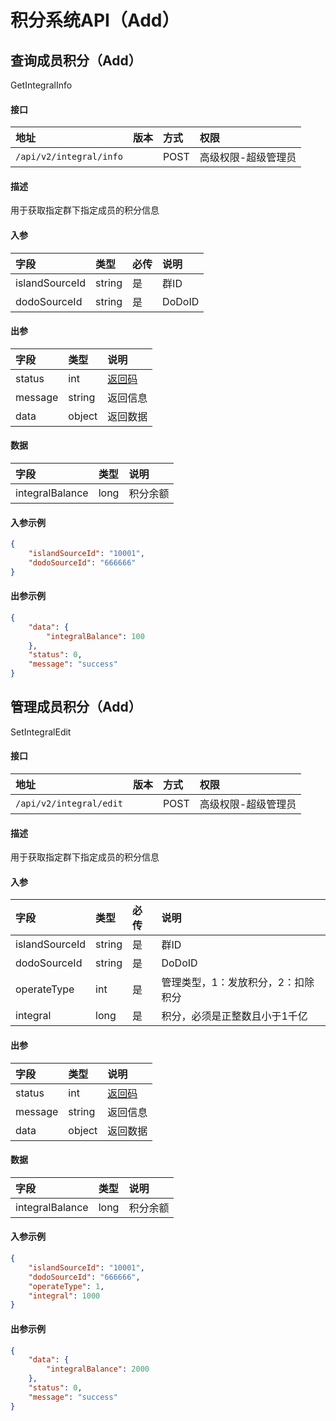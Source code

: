 # 积分系统API（Add）


## 查询成员积分（Add）

GetIntegralInfo

#### 接口

|地址|版本|方式|权限|
|:-----|:---------------|:-----|:---------------|
|`/api/v2/integral/info`|<Badge type="warning" text="v2" vertical="middle" />|POST|高级权限-超级管理员|

#### 描述

用于获取指定群下指定成员的积分信息

#### 入参

|字段|类型|必传|说明|
|:---------------|:-----|:-----|:---------------|
|islandSourceId|string|是|群ID|
|dodoSourceId|string|是|DoDoID|

#### 出参

|字段|类型|说明|
|:---------------|:-----|:---------------|
|status|int|[返回码](../start/status.md)|
|message|string|返回信息|
|data|object|返回数据|

#### 数据

|字段|类型|说明|
|:---------------|:-----|:---------------|
|integralBalance|long|积分余额|

#### 入参示例

```json
{
    "islandSourceId": "10001",
    "dodoSourceId": "666666"
}
```

#### 出参示例

```json
{
    "data": {
        "integralBalance": 100
    },
    "status": 0,
    "message": "success"
}
```


## 管理成员积分（Add）

SetIntegralEdit

#### 接口

|地址|版本|方式|权限|
|:-----|:---------------|:-----|:---------------|
|`/api/v2/integral/edit`|<Badge type="warning" text="v2" vertical="middle" />|POST|高级权限-超级管理员|

#### 描述

用于获取指定群下指定成员的积分信息

#### 入参

|字段|类型|必传|说明|
|:---------------|:-----|:-----|:---------------|
|islandSourceId|string|是|群ID|
|dodoSourceId|string|是|DoDoID|
|operateType|int|是|管理类型，1：发放积分，2：扣除积分|
|integral|long|是|积分，必须是正整数且小于1千亿|

#### 出参

|字段|类型|说明|
|:---------------|:-----|:---------------|
|status|int|[返回码](../start/status.md)|
|message|string|返回信息|
|data|object|返回数据|

#### 数据

|字段|类型|说明|
|:---------------|:-----|:---------------|
|integralBalance|long|积分余额|

#### 入参示例

```json
{
    "islandSourceId": "10001",
    "dodoSourceId": "666666",
    "operateType": 1,
    "integral": 1000
}
```

#### 出参示例

```json
{
    "data": {
        "integralBalance": 2000
    },
    "status": 0,
    "message": "success"
}
```